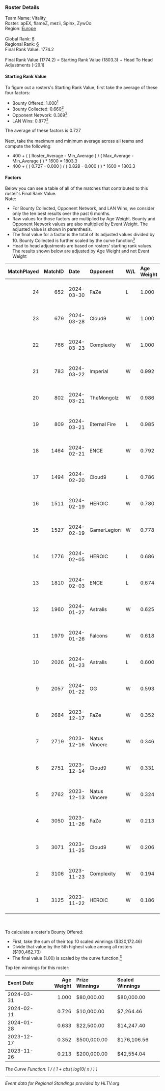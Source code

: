 ### Roster Details<br />
Team Name: Vitality<br />
Roster: apEX, flameZ, mezii, Spinx, ZywOo<br />
Region: [Europe]( ../standings_europe.md)<br />
<br />
Global Rank: [6](../standings_global.md)<br />
Regional Rank: [6]( ../standings_europe.md)<br />
Final Rank Value:  1774.2<br />
<br />
Final Rank Value (1774.2) = Starting Rank Value (1803.3) + Head To Head Adjustments (-29.1)<br />

#### Starting Rank Value<br />
To figure out a rosters's Starting Rank Value, first take the average of these four factors:<br />
- Bounty Offered: 1.000[<sup>1</sup>](#table2)
- Bounty Collected: 0.660[<sup>2</sup>](#table1)
- Opponent Network: 0.369[<sup>2</sup>](#table1)
- LAN Wins: 0.877[<sup>2</sup>](#table1)

The average of these factors is 0.727<br />
<br />
Next, take the maximum and minimum average across all teams and compute the following:<br />
- 400 + ( ( Roster_Average - Min_Average ) / ( Max_Average - Min_Average ) ) * 1600 = 1803.3
- 400 + ( ( 0.727 - 0.000 ) / ( 0.828 - 0.000 ) ) * 1600 = 1803.3


#### Factors<br />
Below you can see a table of all of the matches that contributed to this roster's Final Rank Value.<br />
Note:<br />

- For Bounty Collected, Opponent Network, and LAN Wins, we consider only the ten best results over the past 6 months.
- Raw values for those factors are multiplied by Age Weight. Bounty and Opponent Network values are also multiplied by Event Weight. The adjusted value is shown in parenthesis.
- The final value for a factor is the total of its adjusted values divided by 10. Bounty Collected is further scaled by the curve function[<sup>3</sup>](#curveFunction)
- Head to head adjustments are based on rosters' starting rank values. The results shown below are adjusted by Age Weight and not Event Weight
<span id="table1"></span><br />


| MatchPlayed | MatchID | Date       | Opponent      | W/L | Age Weight | Event Weight | Bounty Collected | Opponent Network | LAN Wins  | H2H Adjustment | Participating Roster              |
| -: | -: | :- | :- | :- | :- | :- | :- | :- | :- | -: | :- |
|          24 |     652 | 2024-03-30 | FaZe          | L   | 1.000      | -            | -                | -                | -         |          -9.14 | apEX, flameZ, mezii, Spinx, ZywOo |
|          23 |     679 | 2024-03-28 | Cloud9        | W   | 1.000      | 1.000        | 0.475 (0.475)    | 0.623 (0.623)    | 1 (1.000) |          11.21 | apEX, flameZ, mezii, Spinx, ZywOo |
|          22 |     766 | 2024-03-23 | Complexity    | W   | 1.000      | 1.000        | 0.264 (0.264)    | 0.353 (0.352)    | 1 (1.000) |           3.32 | apEX, flameZ, mezii, Spinx, ZywOo |
|          21 |     783 | 2024-03-22 | Imperial      | W   | 0.992      | 1.000        | 0.569 (0.565)    | 1.000 (0.992)    | 1 (0.992) |           8.13 | apEX, flameZ, mezii, Spinx, ZywOo |
|          20 |     802 | 2024-03-21 | TheMongolz    | W   | 0.986      | 1.000        | 0.247 (0.244)    | 0.587 (0.579)    | 1 (0.986) |           2.71 | apEX, flameZ, mezii, Spinx, ZywOo |
|          19 |     809 | 2024-03-21 | Eternal Fire  | L   | 0.985      | -            | -                | -                | -         |         -20.93 | apEX, flameZ, mezii, Spinx, ZywOo |
|          18 |    1464 | 2024-02-21 | ENCE          | W   | 0.792      | -            | -                | -                | 1 (0.792) |           2.48 | apEX, flameZ, mezii, Spinx, ZywOo |
|          17 |    1494 | 2024-02-20 | Cloud9        | L   | 0.786      | -            | -                | -                | -         |         -17.34 | apEX, flameZ, mezii, Spinx, ZywOo |
|          16 |    1511 | 2024-02-19 | HEROIC        | W   | 0.780      | -            | -                | -                | 1 (0.780) |           5.60 | apEX, flameZ, mezii, Spinx, ZywOo |
|          15 |    1527 | 2024-02-19 | GamerLegion   | W   | 0.778      | -            | -                | -                | 1 (0.778) |           2.00 | apEX, flameZ, mezii, Spinx, ZywOo |
|          14 |    1776 | 2024-02-05 | HEROIC        | L   | 0.686      | -            | -                | -                | -         |         -17.07 | apEX, flameZ, mezii, Spinx, ZywOo |
|          13 |    1810 | 2024-02-03 | ENCE          | L   | 0.674      | -            | -                | -                | -         |         -19.77 | apEX, flameZ, mezii, Spinx, ZywOo |
|          12 |    1960 | 2024-01-27 | Astralis      | W   | 0.625      | 0.581        | -                | 0.427 (0.155)    | 1 (0.625) |           1.77 | apEX, flameZ, mezii, Spinx, ZywOo |
|          11 |    1979 | 2024-01-26 | Falcons       | W   | 0.618      | -            | -                | -                | 1 (0.618) |           0.97 | apEX, flameZ, mezii, Spinx, ZywOo |
|          10 |    2026 | 2024-01-23 | Astralis      | L   | 0.600      | -            | -                | -                | -         |         -17.38 | apEX, flameZ, mezii, Spinx, ZywOo |
|           9 |    2057 | 2024-01-22 | OG            | W   | 0.593      | 0.581        | 0.497 (0.171)    | 0.553 (0.190)    | 1 (0.593) |           0.89 | apEX, flameZ, mezii, Spinx, ZywOo |
|           8 |    2684 | 2023-12-17 | FaZe          | W   | 0.352      | 1.000        | 1.000 (0.352)    | 0.737 (0.260)    | -         |           8.07 | apEX, flameZ, mezii, Spinx, ZywOo |
|           7 |    2719 | 2023-12-16 | Natus Vincere | W   | 0.346      | 1.000        | 1.000 (0.346)    | 0.499 (0.172)    | -         |           7.23 | apEX, flameZ, mezii, Spinx, ZywOo |
|           6 |    2751 | 2023-12-14 | Cloud9        | W   | 0.331      | 1.000        | 0.475 (0.157)    | 0.623 (0.206)    | -         |           3.31 | apEX, flameZ, mezii, Spinx, ZywOo |
|           5 |    2762 | 2023-12-13 | Natus Vincere | W   | 0.324      | 1.000        | 1.000 (0.324)    | 0.499 (0.162)    | -         |           6.94 | apEX, flameZ, mezii, Spinx, ZywOo |
|           4 |    3050 | 2023-11-26 | FaZe          | W   | 0.213      | 0.729        | 1.000 (0.155)    | -                | -         |           5.04 | apEX, flameZ, mezii, Spinx, ZywOo |
|           3 |    3071 | 2023-11-25 | Cloud9        | W   | 0.206      | -            | -                | -                | -         |           2.32 | apEX, flameZ, mezii, Spinx, ZywOo |
|           2 |    3106 | 2023-11-23 | Complexity    | W   | 0.194      | -            | -                | -                | -         |           0.55 | apEX, flameZ, mezii, Spinx, ZywOo |
|           1 |    3125 | 2023-11-22 | HEROIC        | W   | 0.186      | -            | -                | -                | -         |           0.02 | apEX, flameZ, mezii, Spinx, ZywOo |

<br />
<span id="table2"></span><br />
To calculate a roster's Bounty Offered:<br />

- First, take the sum of their top 10 scaled winnings ($320,172.46)
- Divide that value by the 5th highest value among all rosters ($190,462.73)
- The final value (1.00) is scaled by the curve function.[<sup>3</sup>](#curveFunction)

Top ten winnings for this roster:<br />

| Event Date | Age Weight | Prize Winnings | Scaled Winnings |
| :- | -: | :- | :- |
| 2024-03-31 |      1.000 | $80,000.00     | $80,000.00      |
| 2024-02-11 |      0.726 | $10,000.00     | $7,264.46       |
| 2024-01-28 |      0.633 | $22,500.00     | $14,247.40      |
| 2023-12-17 |      0.352 | $500,000.00    | $176,106.56     |
| 2023-11-26 |      0.213 | $200,000.00    | $42,554.04      |


<span id="curveFunction"></span>_The Curve Function: 1 / ( 1 + abs( log10( x ) ) )_<br />

---
_Event data for Regional Standings provided by HLTV.org_<br />
